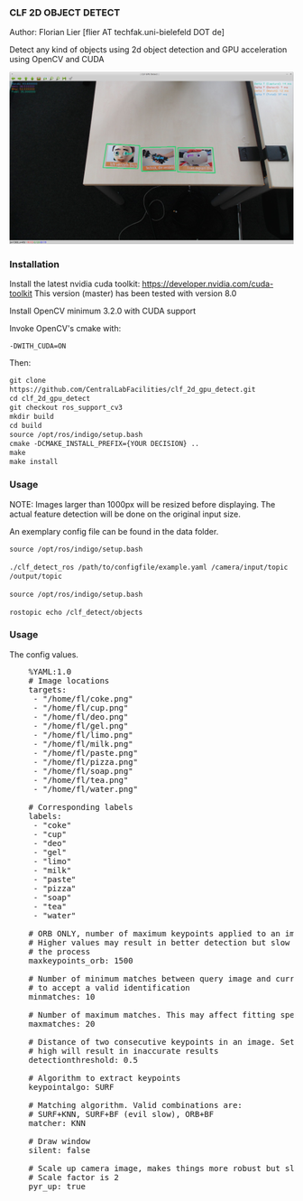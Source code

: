 ### CLF 2D OBJECT DETECT

Author: Florian Lier [flier AT techfak.uni-bielefeld DOT de]

Detect any kind of objects using 2d object detection and GPU acceleration
using OpenCV and CUDA

![CLF GPU DETECT](https://github.com/CentralLabFacilities/clf_2d_gpu_detect/blob/master/clf_gpu_detect_screenshot.png "")

### Installation

Install the latest nvidia cuda toolkit: https://developer.nvidia.com/cuda-toolkit
This version (master) has been tested with version 8.0

Install OpenCV minimum 3.2.0 with CUDA support

Invoke OpenCV's cmake with:

    -DWITH_CUDA=ON

Then:

    git clone https://github.com/CentralLabFacilities/clf_2d_gpu_detect.git
    cd clf_2d_gpu_detect
    git checkout ros_support_cv3
    mkdir build
    cd build
    source /opt/ros/indigo/setup.bash
    cmake -DCMAKE_INSTALL_PREFIX={YOUR DECISION} ..
    make
    make install

### Usage

NOTE: Images larger than 1000px will be resized before displaying. The actual
feature detection will be done on the original input size.

An exemplary config file can be found in the data folder.

    source /opt/ros/indigo/setup.bash

    ./clf_detect_ros /path/to/configfile/example.yaml /camera/input/topic /output/topic

    source /opt/ros/indigo/setup.bash

    rostopic echo /clf_detect/objects


### Usage

The config values.

<pre>
    %YAML:1.0
    # Image locations
    targets:
     - "/home/fl/coke.png"
     - "/home/fl/cup.png"
     - "/home/fl/deo.png"
     - "/home/fl/gel.png"
     - "/home/fl/limo.png"
     - "/home/fl/milk.png"
     - "/home/fl/paste.png"
     - "/home/fl/pizza.png"
     - "/home/fl/soap.png"
     - "/home/fl/tea.png"
     - "/home/fl/water.png"

    # Corresponding labels
    labels:
     - "coke"
     - "cup"
     - "deo"
     - "gel"
     - "limo"
     - "milk"
     - "paste"
     - "pizza"
     - "soap"
     - "tea"
     - "water"

    # ORB ONLY, number of maximum keypoints applied to an image
    # Higher values may result in better detection but slow down
    # the process
    maxkeypoints_orb: 1500

    # Number of minimum matches between query image and current camera image
    # to accept a valid identification
    minmatches: 10

    # Number of maximum matches. This may affect fitting speed if set too high
    maxmatches: 20

    # Distance of two consecutive keypoints in an image. Setting this too
    # high will result in inaccurate results
    detectionthreshold: 0.5

    # Algorithm to extract keypoints
    keypointalgo: SURF

    # Matching algorithm. Valid combinations are:
    # SURF+KNN, SURF+BF (evil slow), ORB+BF
    matcher: KNN

    # Draw window
    silent: false

    # Scale up camera image, makes things more robust but slower
    # Scale factor is 2
    pyr_up: true

</pre>
